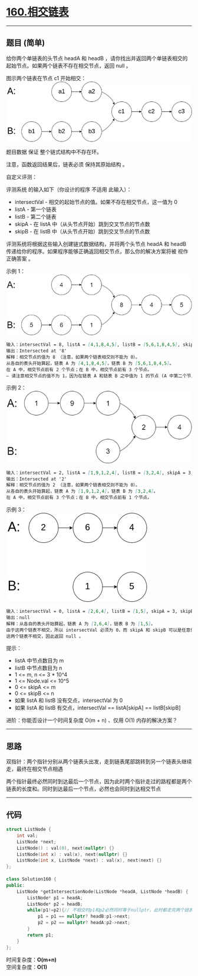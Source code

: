 # [160.相交链表](https://leetcode.cn/problems/intersection-of-two-linked-lists/description/)

---

## 题目 (简单)

给你两个单链表的头节点 headA 和 headB ，请你找出并返回两个单链表相交的起始节点。如果两个链表不存在相交节点，返回 null 。  

图示两个链表在节点 c1 开始相交：  
![Alt text](https://github.com/yang-yang-o-o/CodingNotes/blob/main/Coding/asset/160_1.png)  

题目数据 保证 整个链式结构中不存在环。  

注意，函数返回结果后，链表必须 保持其原始结构 。  

自定义评测：  

评测系统 的输入如下（你设计的程序 不适用 此输入）：  

- intersectVal - 相交的起始节点的值。如果不存在相交节点，这一值为 0
- listA - 第一个链表
- listB - 第二个链表
- skipA - 在 listA 中（从头节点开始）跳到交叉节点的节点数
- skipB - 在 listB 中（从头节点开始）跳到交叉节点的节点数

评测系统将根据这些输入创建链式数据结构，并将两个头节点 headA 和 headB 传递给你的程序。如果程序能够正确返回相交节点，那么你的解决方案将被 视作正确答案 。

示例 1：  
![Alt text](https://github.com/yang-yang-o-o/CodingNotes/blob/main/Coding/asset/160_2.png)  

```markdown
输入：intersectVal = 8, listA = [4,1,8,4,5], listB = [5,6,1,8,4,5], skipA = 2, skipB = 3
输出：Intersected at '8'
解释：相交节点的值为 8 （注意，如果两个链表相交则不能为 0）。
从各自的表头开始算起，链表 A 为 [4,1,8,4,5]，链表 B 为 [5,6,1,8,4,5]。
在 A 中，相交节点前有 2 个节点；在 B 中，相交节点前有 3 个节点。
— 请注意相交节点的值不为 1，因为在链表 A 和链表 B 之中值为 1 的节点 (A 中第二个节点和 B 中第三个节点) 是不同的节点。换句话说，它们在内存中指向两个不同的位置，而链表 A 和链表 B 中值为 8 的节点 (A 中第三个节点，B 中第四个节点) 在内存中指向相同的位置。
```

示例 2：  
![Alt text](https://github.com/yang-yang-o-o/CodingNotes/blob/main/Coding/asset/160_3.png)  

```markdown
输入：intersectVal = 2, listA = [1,9,1,2,4], listB = [3,2,4], skipA = 3, skipB = 1
输出：Intersected at '2'
解释：相交节点的值为 2 （注意，如果两个链表相交则不能为 0）。
从各自的表头开始算起，链表 A 为 [1,9,1,2,4]，链表 B 为 [3,2,4]。
在 A 中，相交节点前有 3 个节点；在 B 中，相交节点前有 1 个节点。
```

示例 3：  
![Alt text](https://github.com/yang-yang-o-o/CodingNotes/blob/main/Coding/asset/160_4.png)  

```markdown
输入：intersectVal = 0, listA = [2,6,4], listB = [1,5], skipA = 3, skipB = 2
输出：null
解释：从各自的表头开始算起，链表 A 为 [2,6,4]，链表 B 为 [1,5]。
由于这两个链表不相交，所以 intersectVal 必须为 0，而 skipA 和 skipB 可以是任意值。
这两个链表不相交，因此返回 null 。
```

提示：  

- listA 中节点数目为 m
- listB 中节点数目为 n
- 1 <= m, n <= 3 * 10^4
- 1 <= Node.val <= 10^5
- 0 <= skipA <= m
- 0 <= skipB <= n
- 如果 listA 和 listB 没有交点，intersectVal 为 0
- 如果 listA 和 listB 有交点，intersectVal == listA[skipA] == listB[skipB]

进阶：你能否设计一个时间复杂度 O(m + n) 、仅用 O(1) 内存的解决方案？

---

## 思路

双指针：两个指针分别从两个链表头出发，走到链表尾部跳转到另一个链表头继续走，最终在相交节点相遇

两个指针最终必然同时到达最后一个节点，因为此时两个指针走过的路程都是两个链表的长度和。同时到达最后一个节点，必然也会同时到达相交节点

---

## 代码

```C++
struct ListNode {
    int val;
    ListNode *next;
    ListNode() : val(0), next(nullptr) {}
    ListNode(int x) : val(x), next(nullptr) {}
    ListNode(int x, ListNode *next) : val(x), next(next) {}
};

class Solution160 {
public:
    ListNode *getIntersectionNode(ListNode *headA, ListNode *headB) {
        ListNode* p1 = headA;
        ListNode* p2 = headB;
        while(p1!=p2){// 不相交时p1和p2必然同时等于nullptr，此时都走完两个链表长度，然后退出while
            p1 = p1 == nullptr? headB:p1->next;
            p2 = p2 == nullptr? headA:p2->next;
        }
        return p1;
    }
};
```

时间复杂度：**O(m+n)**  
空间复杂度：**O(1)**
